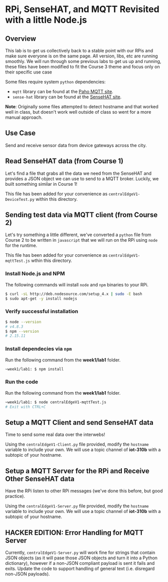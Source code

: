 # RPi, SenseHAT, and MQTT Revisited with a little Node.js

## Overview

This lab is to get us collectively back to a stable point with our RPis and make sure everyone is on the same page. All version, libs, etc are running smoothly. We will run through some previous labs to get us up and running, these files have been modified to fit the Course 3 theme and focus only on their specific use case

Some files require system `python` dependencies:
- `mqtt` library can be found at the [Paho MQTT site](https://pypi.python.org/pypi/paho-mqtt/1.1#installation).
- `sense-hat` library can be found at the [SenseHAT site](https://github.com/RPi-Distro/python-sense-hat).

**Note**: Originally some files attempted to detect hostname and that worked well in class, but doesn't work well outside of class so went for a more manual approach. 

## Use Case

Send and receive sensor data from device gateways across the city.

## Read SenseHAT data (from Course 1)

Let's find a file that grabs all the data we need from the SenseHAT and provides a JSON object we can use to send to a MQTT broker. Luckily, we built something similar in Course 1!

This file has been added for your convenience as `centralEdgeV1-DeviceTest.py` within this directory. 

## Sending test data via MQTT client (from Course 2)

Let's try something a little different, we've converted a `python` file from Course 2 to be written in `javascript` that we will run on the RPi using `node` for the runtime.

This file has been added for your convenience as `centralEdgeV1-mqttTest.js` wthin this directory.

### Install Node.js and NPM

The following commands will install `node` and `npm` binaries to your RPi.

```bash
$ curl -sL http://deb.nodesource.com/setup_4.x | sudo -E bash
$ sudo apt-get -y install nodejs
```

### Verify successful installation

```bash
$ node --version
# v4.8.3
$ npm --version
# 2.15.11
```

### Install dependecies via `npm`

Run the following command from the **week1/lab1** folder.

```bash
~week1/lab1: $ npm install
```

### Run the code

Run the following command from the **week1/lab1** folder.

```bash
~week1/lab1: $ node centralEdgeV1-mqttTest.js
# Exit with CTRL+C
``` 

## Setup a MQTT Client and send SenseHAT data

Time to send some real data over the interwebs!

Using the `centralEdgeV1-Client.py` file provided, modify the `hostname` variable to include your own. We will use a topic channel of **iot-310b** with a subtopic of your hostname.


## Setup a MQTT Server for the RPi and Receive Other SenseHAT data

Have the RPi listen to other RPi messages (we've done this before, but good practice). 

Using the `centralEdgeV1-Server.py` file provided, modify the `hostname` variable to include your own. We will use a topic channel of **iot-310b** with a subtopic of your hostname.

## HACKER EDITION: Error Handling for MQTT Server

Currently, `centralEdgeV1-Server.py` will work fine for strings that contain JSON objects (as it will pase those JSON objects and turn it into a Python dictionary), however if a non-JSON compliant payload is sent it fails and exits. Update the code to support handling of general text (i.e. disregard non-JSON payloads).